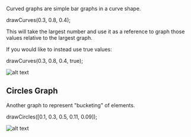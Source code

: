 Curved graphs are simple bar graphs in a curve shape.


drawCurves(0.3, 0.8, 0.4);


This will take the largest number and use it as a reference to graph those values relative to the largest graph.

If you would like to instead use true values:


drawCurves(0.3, 0.8, 0.4, true);







![alt text](https://raw.github.com/jasoncbautista/curvedGraphs/master/curves.png "Curves")



## Circles  Graph

Another graph to represent "bucketing" of elements. 

drawCircles([0.1, 0.3, 0.5, 0.11, 0.09]);

![alt text](https://raw.github.com/jasoncbautista/curvedGraphs/master/circle.png "Circles")
